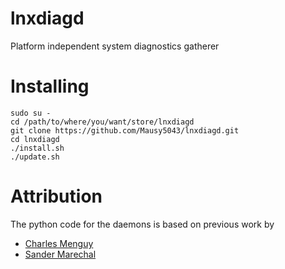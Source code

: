 # lnxdiagd
Platform independent system diagnostics gatherer

# Installing

```
sudo su -
cd /path/to/where/you/want/store/lnxdiagd
git clone https://github.com/Mausy5043/lnxdiagd.git
cd lnxdiagd
./install.sh
./update.sh
```

# Attribution
The python code for the daemons is based on previous work by
- [Charles Menguy](http://stackoverflow.com/questions/10217067/implementing-a-full-python-unix-style-daemon-process)
- [Sander Marechal](http://www.jejik.com/articles/2007/02/a_simple_unix_linux_daemon_in_python/)
